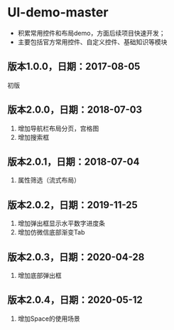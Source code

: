 # UI-demo-master

* 积累常用控件和布局demo，方面后续项目快速开发；
* 主要包括官方常用控件、自定义控件、基础知识等模块

## 版本1.0.0，日期：2017-08-05

初版

## 版本2.0.0，日期：2018-07-03

1. 增加导航栏布局分页，宫格图
2. 增加搜索框
## 版本2.0.1，日期：2018-07-04

1. 属性筛选（流式布局）

## 版本2.0.2，日期：2019-11-25

1. 增加弹出框显示水平数字进度条
2. 增加仿微信底部渐变Tab

## 版本2.0.3，日期：2020-04-28

1. 增加底部弹出框

## 版本2.0.4，日期：2020-05-12

1. 增加Space的使用场景